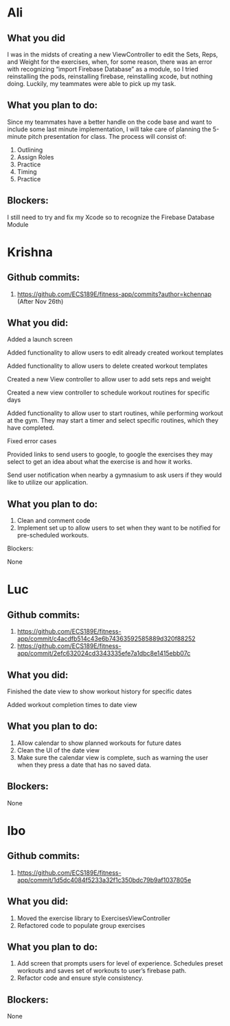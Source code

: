 # Ali

## What you did

I was in the midsts of creating a new ViewController to edit the Sets, Reps, and Weight for the exercises, when, for some reason, there was an error with recognizing “import Firebase Database” as a module, so I tried reinstalling the pods, reinstalling firebase, reinstalling xcode, but nothing doing. Luckily, my teammates were able to pick up my task.

## What you plan to do:
Since my teammates have a better handle on the code base and want to include some last minute implementation, I will take care of planning the 5-minute pitch presentation for class. The process will consist of:
1. Outlining
2. Assign Roles
3. Practice
4. Timing
5. Practice

## Blockers:

I still need to try and fix my Xcode so to recognize the Firebase Database Module

# Krishna

## Github commits:
1. https://github.com/ECS189E/fitness-app/commits?author=kchennap (After Nov 26th)

## What you did:
Added a launch screen

Added functionality to allow users to edit already created workout templates

Added functionality to allow users to delete created workout templates

Created a new View controller to allow user to add sets reps and weight

Created a new view controller to schedule workout routines for specific days

Added functionality to allow user to start routines, while performing workout at the gym. They may start a timer and select specific routines, which they have completed.

Fixed error cases

Provided links to send users to google, to google the exercises they may select to get an idea about what the exercise is and how it works.

Send user notification when nearby a gymnasium to ask users if they would like to utilize our application.

## What you plan to do:
1. Clean and comment code
2. Implement set up to allow users to set when they want to be notified for pre-scheduled workouts.

Blockers:

None


# Luc
## Github commits:
1. https://github.com/ECS189E/fitness-app/commit/c4acdfb514c43e6b74363592585889d320f88252
2. https://github.com/ECS189E/fitness-app/commit/2efc632024cd3343335efe7a1dbc8e1415ebb07c

## What you did:
Finished the date view to show workout history for specific dates

Added workout completion times to date view

## What you plan to do:
1. Allow calendar to show planned workouts for future dates
2. Clean the UI of the date view
3. Make sure the calendar view is complete, such as warning the user when they press a date that has no saved data.

## Blockers:
None

# Ibo

## Github commits:
1. https://github.com/ECS189E/fitness-app/commit/1d5dc4084f5233a32f1c350bdc79b9af1037805e

## What you did:
1. Moved the exercise library to ExercisesViewController
2. Refactored code to populate group exercises

## What you plan to do:

1. Add screen that prompts users for level of experience. Schedules preset workouts and saves set of workouts to user’s firebase path.
2. Refactor code and ensure style consistency.

## Blockers:
None
